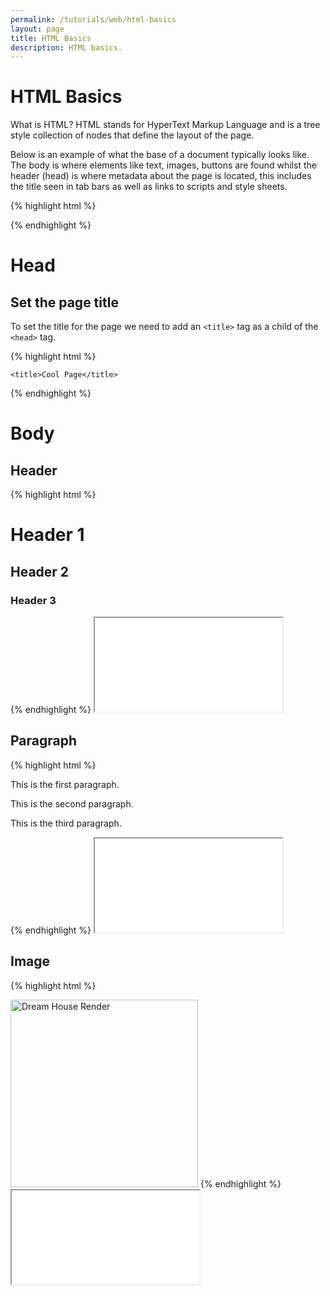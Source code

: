```yaml
---
permalink: /tutorials/web/html-basics
layout: page
title: HTML Basics
description: HTML basics.
---
```


# HTML Basics

What is HTML? HTML stands for HyperText Markup Language and is a tree style collection of nodes that define the layout of the page. 

Below is an example of what the base of a document typically looks like. The body is where elements like text, images, buttons are found whilst the header (head) is where metadata about the page is located, this includes the title seen in tab bars as well as links to scripts and style sheets. 

{% highlight html %}
<!DOCTYPE html>
<html>
    <head>
        <!-- Header -->
    </head>
    <body>
        <!-- Body -->
    </body>
</html>
{% endhighlight %}

# Head

## Set the page title

To set the title for the page we need to add an `<title>` tag as a child of the `<head>` tag.

{% highlight html %}
<head>
    <!-- Header -->

    <title>Cool Page</title>
</head>
{% endhighlight %}

# Body

## Header

{% highlight html %}
<body>
    <h1>Header 1</h1>
    <h2>Header 2</h2>
    <h3>Header 3</h3>
</body>
{% endhighlight %}

<iframe class="code_example" src="{{ '/tutorials/web/examples/header.html?v=' | append: site.github.build_revision | relative_url }}"></iframe>

## Paragraph

{% highlight html %}
<body>
    <p>This is the first paragraph.</p>
    <p>This is the second paragraph.</p>
    <p>This is the third paragraph.</p>
</body>
{% endhighlight %}

<iframe class="code_example" src="{{ '/tutorials/web/examples/paragraph.html?v=' | append: site.github.build_revision | relative_url }}"></iframe>

## Image

{% highlight html %}
<body>
    <img title="Dream House Render" alt="Dream House Render" src="https://www.matthew-macdonald.com/assets/images/portfolio/DVC/Final Render.PNG" width="300" />
</body>
{% endhighlight %}

<iframe class="code_example" src="{{ '/tutorials/web/examples/image.html?v=' | append: site.github.build_revision | relative_url }}"></iframe>

